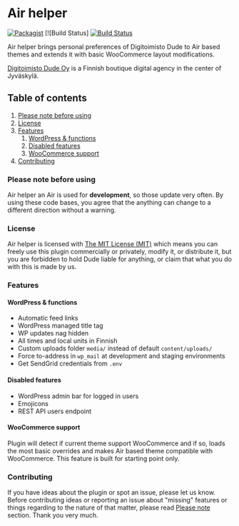 # Air helper

[![Packagist](https://img.shields.io/packagist/v/digitoimistodude/air-helper.svg?style=flat-square)](https://packagist.org/packages/digitoimistodude/air-helper) [![Build Status] [![Build Status](https://img.shields.io/travis/digitoimistodude/air-helper.svg?style=flat-square)](https://travis-ci.org/digitoimistodude/air-helper)

Air helper brings personal preferences of Digitoimisto Dude to Air based themes and extends it with basic WooCommerce layout modifications.

[Digitoimisto Dude Oy](https://www.dude.fi) is a Finnish boutique digital agency in the center of Jyväskylä.

## Table of contents

1. [Please note before using](#please-note-before-using)
2. [License](#license)
3. [Features](#features)
    1. [WordPress & functions](#wordpress--functions)
    2. [Disabled features](#disabled-features)
    3. [WooCommerce support](#woocommerce-support)
4. [Contributing](#contributing)

### Please note before using

Air helper an Air is used for **development**, so those update very often. By using these code bases, you agree that the anything can change to a different direction without a warning.

### License

Air helper is licensed with [The MIT License (MIT)](http://choosealicense.com/licenses/mit/) which means you can freely use this plugin commercially or privately, modify it, or distribute it, but you are forbidden to hold Dude liable for anything, or claim that what you do with this is made by us.

### Features

#### WordPress & functions

* Automatic feed links
* WordPress managed title tag
* WP updates nag hidden
* All times and local units in Finnish
* Custom uploads folder `media/` instead of default `content/uploads/`
* Force to-address in `wp_mail` at development and staging environments
* Get SendGrid credentials from `.env`

#### Disabled features

* WordPress admin bar for logged in users
* Emojicons
* REST API users endpoint

#### WooCommerce support

Plugin will detect if current theme support WooCommerce and if so, loads the most basic overrides and makes Air based theme compatible with WooCommerce. This feature is built for starting point only.

### Contributing

If you have ideas about the plugin or spot an issue, please let us know. Before contributing ideas or reporting an issue about "missing" features or things regarding to the nature of that matter, please read [Please note](#please-note-before-using) section. Thank you very much.
